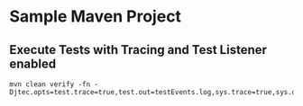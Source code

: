 # Sample Maven Project

## Execute Tests with Tracing and Test Listener enabled

```shell
mvn clean verify -fn -Djtec.opts=test.trace=true,test.out=testEvents.log,sys.trace=true,sys.out=sysEvents.log
``` 

